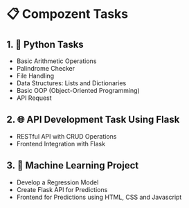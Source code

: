 # 📋 Compozent Tasks  

## 1. 🐍 Python Tasks  
- Basic Arithmetic Operations  
- Palindrome Checker  
- File Handling  
- Data Structures: Lists and Dictionaries  
- Basic OOP (Object-Oriented Programming)  
- API Request  

## 2. 🌐 API Development Task Using Flask  
- RESTful API with CRUD Operations  
- Frontend Integration with Flask 

## 3. 🤖 Machine Learning Project  
- Develop a Regression Model  
- Create Flask API for Predictions  
- Frontend for Predictions using HTML, CSS and Javascript


